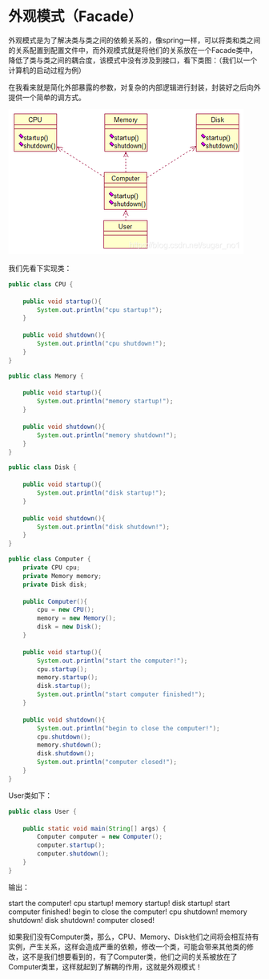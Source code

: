 # 外观模式（Facade）

外观模式是为了解决类与类之间的依赖关系的，像spring一样，可以将类和类之间的关系配置到配置文件中，而外观模式就是将他们的关系放在一个Facade类中，降低了类与类之间的耦合度，该模式中没有涉及到接口，看下类图：（我们以一个计算机的启动过程为例）

在我看来就是简化外部暴露的参数，对复杂的内部逻辑进行封装，封装好之后向外提供一个简单的调方式。

![img](外观模式（Facade）.assets/watermark,type_ZmFuZ3poZW5naGVpdGk,shadow_10,text_aHR0cHM6Ly9ibG9nLmNzZG4ubmV0L3N1Z2FyX25vMQ==,size_16,color_FFFFFF,t_70-20211227200424460.png)

我们先看下实现类：

```java
public class CPU {
	
	public void startup(){
		System.out.println("cpu startup!");
	}
	
	public void shutdown(){
		System.out.println("cpu shutdown!");
	}
}
```

```java
public class Memory {
	
	public void startup(){
		System.out.println("memory startup!");
	}
	
	public void shutdown(){
		System.out.println("memory shutdown!");
	}
}
```

```java
public class Disk {
	
	public void startup(){
		System.out.println("disk startup!");
	}
	
	public void shutdown(){
		System.out.println("disk shutdown!");
	}
}
```

```java
public class Computer {
	private CPU cpu;
	private Memory memory;
	private Disk disk;
	
	public Computer(){
		cpu = new CPU();
		memory = new Memory();
		disk = new Disk();
	}
	
	public void startup(){
		System.out.println("start the computer!");
		cpu.startup();
		memory.startup();
		disk.startup();
		System.out.println("start computer finished!");
	}
	
	public void shutdown(){
		System.out.println("begin to close the computer!");
		cpu.shutdown();
		memory.shutdown();
		disk.shutdown();
		System.out.println("computer closed!");
	}
}
```

User类如下：

```java
public class User {
 
	public static void main(String[] args) {
		Computer computer = new Computer();
		computer.startup();
		computer.shutdown();
	}
}
```

输出：

start the computer!
cpu startup!
memory startup!
disk startup!
start computer finished!
begin to close the computer!
cpu shutdown!
memory shutdown!
disk shutdown!
computer closed!

如果我们没有Computer类，那么，CPU、Memory、Disk他们之间将会相互持有实例，产生关系，这样会造成严重的依赖，修改一个类，可能会带来其他类的修改，这不是我们想要看到的，有了Computer类，他们之间的关系被放在了Computer类里，这样就起到了解耦的作用，这就是外观模式！